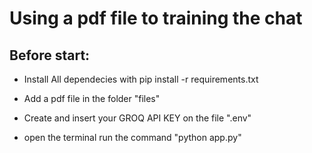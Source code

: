 # Using a pdf file to training the chat 

## Before start:

- Install All dependecies with pip install -r requirements.txt

- Add a pdf file in the folder "files"

- Create and insert your GROQ API KEY on the file ".env"

- open the terminal run the command "python app.py"
